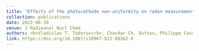 ```yaml
---
title: "Effects of the photocathode non-uniformity on radon measurements by plastic scintillation spectrometry"
collection: publications
date: 2022-06-20
venue: J Radioanal Nucl Chem
authors: <b>Vladislav T. Todorov</b>, Chavdar Ch. Dutsov, Philippe Cassette & Krasimir K. Mitev
link: https://doi.org/10.1007/s10967-022-08362-6
---
```

